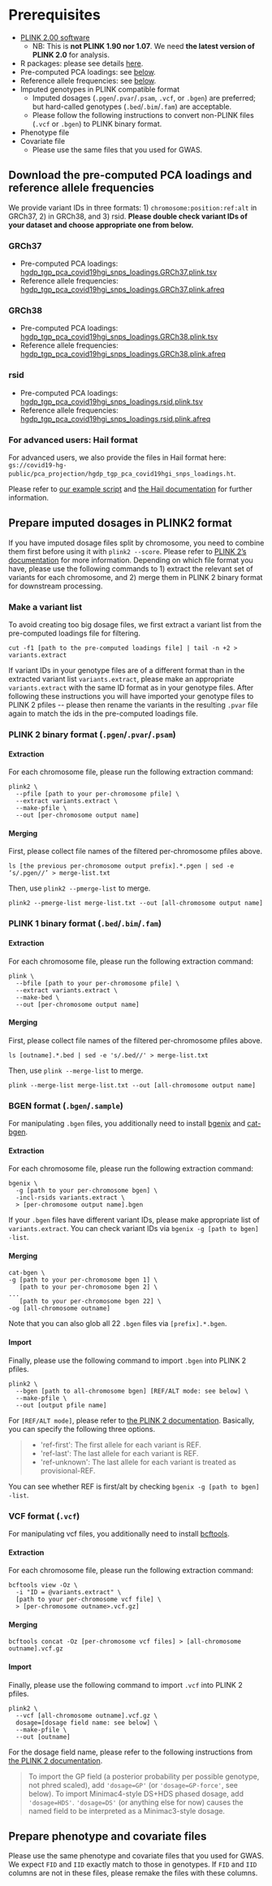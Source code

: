 # Prerequisites

- [PLINK 2.00 software](https://www.cog-genomics.org/plink/2.0/)
  - NB: This is **not PLINK 1.90 nor 1.07**. We need **the latest version of PLINK 2.0** for analysis.
- R packages: please see details [here](plot_projected_pc.md#required-packages).
- Pre-computed PCA loadings: see [below](#download-the-pre-computed-pca-loadings-and-reference-allele-frequencies).
- Reference allele frequencies: see [below](#download-the-pre-computed-pca-loadings-and-reference-allele-frequencies).
- Imputed genotypes in PLINK compatible format
  - Imputed dosages (`.pgen`/`.pvar`/`.psam`, `.vcf`, or `.bgen`) are preferred; but hard-called genotypes (`.bed`/`.bim`/`.fam`) are acceptable.
  - Please follow the following instructions to convert non-PLINK files (`.vcf` or `.bgen`) to PLINK binary format.
- Phenotype file
- Covariate file
  - Please use the same files that you used for GWAS.

## Download the pre-computed PCA loadings and reference allele frequencies

We provide variant IDs in three formats: 1) `chromosome:position:ref:alt` in GRCh37, 2) in GRCh38, and 3) rsid. **Please double check variant IDs of your dataset and choose appropriate one from below.**

### GRCh37

- Pre-computed PCA loadings: [hgdp_tgp_pca_covid19hgi_snps_loadings.GRCh37.plink.tsv](https://storage.googleapis.com/covid19-hg-public/pca_projection/hgdp_tgp_pca_covid19hgi_snps_loadings.GRCh37.plink.tsv)
- Reference allele frequencies: [hgdp_tgp_pca_covid19hgi_snps_loadings.GRCh37.plink.afreq](https://storage.googleapis.com/covid19-hg-public/pca_projection/hgdp_tgp_pca_covid19hgi_snps_loadings.GRCh37.plink.afreq)

### GRCh38

- Pre-computed PCA loadings: [hgdp_tgp_pca_covid19hgi_snps_loadings.GRCh38.plink.tsv](https://storage.googleapis.com/covid19-hg-public/pca_projection/hgdp_tgp_pca_covid19hgi_snps_loadings.GRCh38.plink.tsv)
- Reference allele frequencies: [hgdp_tgp_pca_covid19hgi_snps_loadings.GRCh38.plink.afreq](https://storage.googleapis.com/covid19-hg-public/pca_projection/hgdp_tgp_pca_covid19hgi_snps_loadings.GRCh38.plink.afreq)

### rsid

- Pre-computed PCA loadings: [hgdp_tgp_pca_covid19hgi_snps_loadings.rsid.plink.tsv](https://storage.googleapis.com/covid19-hg-public/pca_projection/hgdp_tgp_pca_covid19hgi_snps_loadings.rsid.plink.tsv)
- Reference allele frequencies: [hgdp_tgp_pca_covid19hgi_snps_loadings.rsid.plink.afreq](https://storage.googleapis.com/covid19-hg-public/pca_projection/hgdp_tgp_pca_covid19hgi_snps_loadings.rsid.plink.afreq)

### For advanced users: Hail format

For advanced users, we also provide the files in Hail format here: `gs://covid19-hg-public/pca_projection/hgdp_tgp_pca_covid19hgi_snps_loadings.ht`.

Please refer to [our example script](../hail_project_pc.py) and [the Hail documentation](https://hail.is/) for further information.

## Prepare imputed dosages in PLINK2 format

If you have imputed dosage files split by chromosome, you need to combine them first before using it with `plink2 --score`. Please refer to [PLINK 2’s documentation](https://www.cog-genomics.org/plink/2.0/input) for more information. Depending on which file format you have, please use the following commands to 1) extract the relevant set of variants for each chromosome, and 2) merge them in PLINK 2 binary format for downstream processing.

### Make a variant list

To avoid creating too big dosage files, we first extract a variant list from the pre-computed loadings file for filtering.

```
cut -f1 [path to the pre-computed loadings file] | tail -n +2 > variants.extract
```

If variant IDs in your genotype files are of a different format than in the extracted variant list `variants.extract`, please make an appropriate `variants.extract` with the same ID format as in your genotype files. After following these instructions you will have imported your genotype files to PLINK 2 pfiles -- please then rename the variants in the resulting `.pvar` file again to match the ids in the pre-computed loadings file.

### PLINK 2 binary format (`.pgen`/`.pvar`/`.psam`)

#### Extraction

For each chromosome file, please run the following extraction command:

```
plink2 \
  --pfile [path to your per-chromosome pfile] \
  --extract variants.extract \
  --make-pfile \
  --out [per-chromosome output name]
```

#### Merging

First, please collect file names of the filtered per-chromosome pfiles above.

```
ls [the previous per-chromosome output prefix].*.pgen | sed -e ‘s/.pgen//’ > merge-list.txt
```

Then, use `plink2 --pmerge-list` to merge.

```
plink2 --pmerge-list merge-list.txt --out [all-chromosome output name]
```

### PLINK 1 binary format (`.bed`/`.bim`/`.fam`)

#### Extraction

For each chromosome file, please run the following extraction command:

```
plink \
  --bfile [path to your per-chromosome pfile] \
  --extract variants.extract \
  --make-bed \
  --out [per-chromosome output name]
```

#### Merging

First, please collect file names of the filtered per-chromosome pfiles above.

```
ls [outname].*.bed | sed -e 's/.bed//' > merge-list.txt
```

Then, use `plink --merge-list` to merge.

```
plink --merge-list merge-list.txt --out [all-chromosome output name]
```

### BGEN format (`.bgen`/`.sample`)

For manipulating `.bgen` files, you additionally need to install [bgenix](https://enkre.net/cgi-bin/code/bgen/wiki?name=bgenix) and [cat-bgen](https://enkre.net/cgi-bin/code/bgen/wiki?name=cat-bgen).

#### Extraction

For each chromosome file, please run the following extraction command:

```
bgenix \
  -g [path to your per-chromosome bgen] \
  -incl-rsids variants.extract \
  > [per-chromosome output name].bgen
```

If your `.bgen` files have different variant IDs, please make appropriate list of `variants.extract`. You can check variant IDs via `bgenix -g [path to bgen] -list`.

#### Merging

```
cat-bgen \
-g [path to your per-chromosome bgen 1] \
   [path to your per-chromosome bgen 2] \
...
   [path to your per-chromosome bgen 22] \
-og [all-chromosome outname]
```

Note that you can also glob all 22 `.bgen` files via `[prefix].*.bgen`.

#### Import

Finally, please use the following command to import `.bgen` into PLINK 2 pfiles.

```
plink2 \
  --bgen [path to all-chromosome bgen] [REF/ALT mode: see below] \
  --make-pfile \
  --out [output pfile name]
```

For `[REF/ALT mode]`, please refer to [the PLINK 2 documentation](https://www.cog-genomics.org/plink/2.0/input#oxford). Basically, you can specify the following three options.

> - 'ref-first': The first allele for each variant is REF.
> - 'ref-last': The last allele for each variant is REF.
> - 'ref-unknown': The last allele for each variant is treated as provisional-REF.

You can see whether REF is first/alt by checking `bgenix -g [path to bgen] -list`.

### VCF format (`.vcf`)

For manipulating vcf files, you additionally need to install [bcftools](http://www.htslib.org/doc/bcftools.html).

#### Extraction

For each chromosome file, please run the following extraction command:

```
bcftools view -Oz \
  -i "ID = @variants.extract" \
  [path to your per-chromosome vcf file] \
  > [per-chromosome outname>.vcf.gz]
```

#### Merging

```
bcftools concat -Oz [per-chromosome vcf files] > [all-chromosome outname].vcf.gz
```

#### Import

Finally, please use the following command to import `.vcf` into PLINK 2 pfiles.

```
plink2 \
  --vcf [all-chromosome outname].vcf.gz \
  dosage=[dosage field name: see below] \
  --make-pfile \
  --out [outname]
```

For the dosage field name, please refer to the following instructions from [the PLINK 2 documentation](https://www.cog-genomics.org/plink/2.0/input#vcf).

> To import the GP field (a posterior probability per possible genotype, not phred scaled), add `'dosage=GP'` (or `'dosage=GP-force'`, see below). To import Minimac4-style DS+HDS phased dosage, add `'dosage=HDS'`. `'dosage=DS'` (or anything else for now) causes the named field to be interpreted as a Minimac3-style dosage.

## Prepare phenotype and covariate files

Please use the same phenotype and covariate files that you used for GWAS. We expect `FID` and `IID` exactly match to those in genotypes. If `FID` and `IID` columns are not in these files, please remake the files with these columns.
